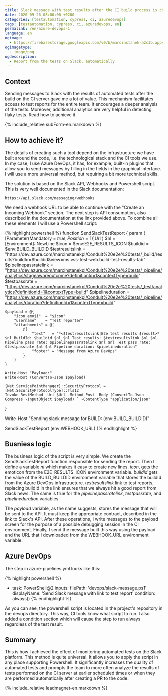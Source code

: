 ```yaml
---
title: Slack message with test results after the CI build process is complete
date: 2020-09-26 08:00:00 +0200
categories: [testautomation, cypress, ci, azuredevops]
tags: [testautomation, cypress, ci, azuredevops, en]
permalink: /en/azure-devops-1
language: en
ogimage:
  - https://firebasestorage.googleapis.com/v0/b/marcinstanek-a2c3b.appspot.com/o/azure-devops-1%2Fazure-devops-1.png?alt=media&token=794b4f9e-d113-4b78-a514-9f72082fd643
ogimagetype:
  - image/png
ogdescription:
  - Report from the tests on Slack, automatically
---
```


## Context

Sending messages to Slack with the results of automated tests after the build on the CI server gave me a lot of value. This mechanism facilitates access to test reports for the entire team. It encourages a deeper analysis of the tests. Moreover, additional analytics are very helpful in detecting flaky tests. Read how to achieve it.

{% include_relative subForm-en.markdown %}


## How to achieve it?
   
The details of creating such a tool depend on the infrastructure we have built around the code, i.e. the technological stack and the CI tools we use. In my case, I use Azure DevOps, it has, for example, built-in plugins that allow you to send messages by filling in the fields in the graphical interface. I will use a more universal method, but requiring a bit more technical skills.

The solution is based on the Slack API, Webhooks and Powershell script. This is very well documented in the Slack documentation:

    https://api.slack.com/messaging/webhooks

We need a webhook URL to be able to continue with the "Create an Incoming Webhook" section. The next step is API consumption, also described in the documentation at the link provided above. To combine all these elements I will use a Powershell script:

{% highlight powershell %}
function SendSlackTestReport {
    param (    
        [Parameter(Mandatory = $true, Position = 1)]$Url
    )
    $nl = [Environment]::NewLine
    $icon = $env:E2E_RESULTS_ICON
    $buildid = $env:BUILD_BUILDID
    $testresultslink = "https://dev.azure.com/marcinstanekpl/Conduit%20e2e%20tests/_build/results?buildId=$buildid&view=ms.vss-test-web.build-test-results-tab"
    $pipelinepassratelink = "https://dev.azure.com/marcinstanekpl/Conduit%20e2e%20tests/_pipeline/analytics/stageawareoutcome?definitionId=1&contextType=build"
    $testpassrate = "https://dev.azure.com/marcinstanekpl/Conduit%20e2e%20tests/_test/analytics?definitionId=1&contextType=build"
    $pipelineduration = "https://dev.azure.com/marcinstanekpl/Conduit%20e2e%20tests/_pipeline/analytics/duration?definitionId=1&contextType=build"

    $payload = @{
        "icon_emoji"  = "$icon"	
        "username"    = "Test reporter"
        "attachments" = @(
            @{
                "text"   = "*<$testresultslink|E2e test results $result>* $nl BuildId: $buildid $nl $nl Test results: $testresultslink $nl $nl Pipeline pass rate: $pipelinepassratelink $nl $nl Test pass rate: $testpassrate $nl $nl Pipeline duration: $pipelineduration"
                "footer" = "Message from Azure DevOps"
            }
        )
    }

    Write-Host "Payload:"
    Write-Host (ConvertTo-Json $payload)

    [Net.ServicePointManager]::SecurityProtocol = [Net.SecurityProtocolType]::Tls12
    Invoke-RestMethod -Uri $Url -Method Post -Body (ConvertTo-Json -Compress -InputObject $payload) ` -ContentType "application/json"
}

Write-Host "Sending slack message for BUILD: $($env:BUILD_BUILDID)"

SendSlackTestReport $($env:WEBHOOK_URL)
{% endhighlight %}

## Busniess logic
   
The business logic of the script is very simple. We create the SendSlackTestReport function responsible for sending the report. Then I define a variable _nl_ which makes it easy to create new lines. _icon_, gets the emoticon from the E2E_RESULTS_ICON environment variable. _buildid_ gets the value of the BUILD_BUILDID environment variable that stores the buildId from the Azure DevOps infrastructure. _testresultslink_ link to test reports, replacing buildId in the link ensures that we always hit a good report from Slack news. The same is true for the _pipelinepassratelink_, _testpassrate_, and _pipelineduration_ variables.
   
The _payload_ variable, as the name suggests, stores the message that will be sent to the API. It must keep the appropriate contract, described in the link to Slack's API. After these operations, I write messages to the payload screen for the purpose of a possible debugging session in the CI environment. Finally, I send the message built this way using the payload and the URL that I downloaded from the WEBHOOK_URL environment variable.

## Azure DevOps

The step in azure-pipelines.yml looks like this:

{% highlight powershell %}
- task: PowerShell@2
  inputs:
    filePath: 'devops/slack-message.ps1'
  displayName: 'Send Slack message with link to test report' 
  condition: always()
{% endhighlight %}

As you can see, the powershell script is located in the project's repository in the devops directory. This way, CI tools know what script to run. I also added a condition section which will cause the step to run always regardless of the test result.

## Summary

This is how I achieved the effect of monitoring automated tests on the Slack platform. This method is quite universal. It allows you to apply the script in any place supporting Powershell. It significantly increases the quality of automated tests and prompts the team to more often analyze the results of tests performed on the CI server at earlier scheduled times or when they are performed automatically after creating a PR to the code.

{% include_relative leadmagnet-en.markdown %}

